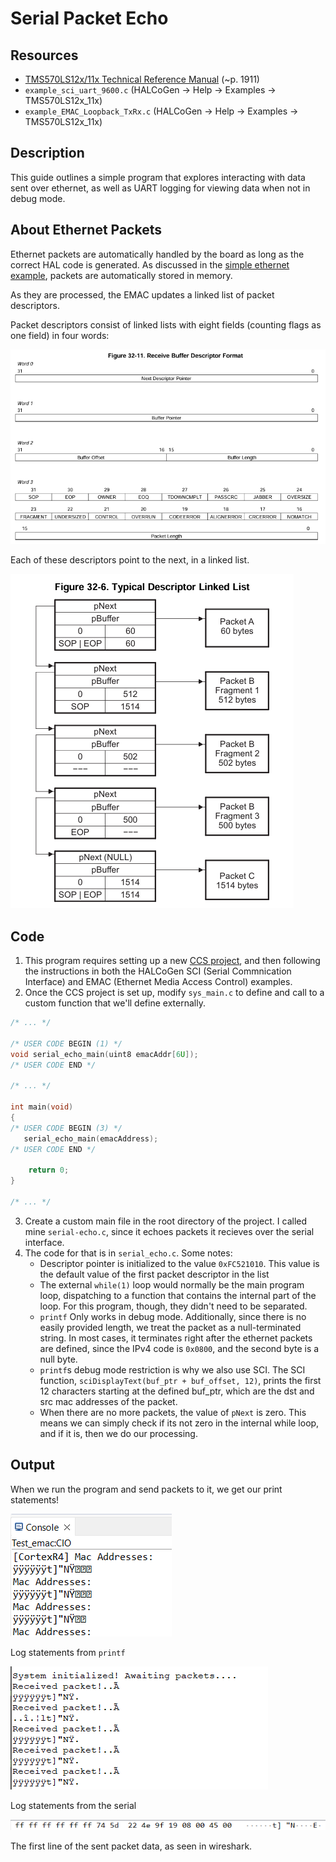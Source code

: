 # Serial Packet Echo

## Resources

- [TMS570LS12x/11x Technical Reference Manual](https://www.ti.com/lit/ug/spnu515c/spnu515c.pdf) (~p. 1911)
- `example_sci_uart_9600.c` (HALCoGen → Help → Examples → TMS570LS12x_11x)
- `example_EMAC_Loopback_TxRx.c` (HALCoGen → Help → Examples → TMS570LS12x_11x)

## Description

This guide outlines a simple program that explores interacting with data sent over ethernet, as well as UART logging for viewing data when not in debug mode.

## About Ethernet Packets

Ethernet packets are automatically handled by the board as long as the correct HAL code is generated. As discussed in the [simple ethernet example](../simple-ethernet/), packets are automatically stored in memory.

As they are processed, the EMAC updates a linked list of packet descriptors.

Packet descriptors consist of linked lists with eight fields (counting flags as one field) in four words:

![Receive Buffer Decsriptor Format](receive-buffer-descriptor-format.png)

Each of these descriptors point to the next, in a linked list.

![Typical Descriptor Linked List](typical-descriptor-linked-list.png)

## Code

1. This program requires setting up a new [CCS project](../halcogen-and-ccs/), and then following the instructions in both the HALCoGen SCI (Serial Commnication Interface) and EMAC (Ethernet Media Access Control) examples.
2. Once the CCS project is set up, modify `sys_main.c` to define and call to a custom function that we'll define externally.

```c
/* ... */

/* USER CODE BEGIN (1) */
void serial_echo_main(uint8 emacAddr[6U]);
/* USER CODE END */

/* ... */

int main(void)
{
/* USER CODE BEGIN (3) */
   serial_echo_main(emacAddress);
/* USER CODE END */

    return 0;
}

/* ... */
```

3. Create a custom main file in the root directory of the project. I called mine `serial-echo.c`, since it echoes packets it recieves over the serial interface.
4. The code for that is in `serial_echo.c`. Some notes:
   - Descriptor pointer is initialized to the value `0xFC521010`. This value is the default value of the first packet descriptor in the list
   - The external `while(1)` loop would normally be the main program loop, dispatching to a function that contains the internal part of the loop. For this program, though, they didn't need to be separated.
   - `printf` Only works in debug mode. Additionally, since there is no easily provided length, we treat the packet as a null-terminated string. In most cases, it terminates right after the ethernet packets are defined, since the IPv4 code is `0x0800`, and the second byte is a null byte.
   - `printf`s debug mode restriction is why we also use SCI. The SCI function, `sciDisplayText(buf_ptr + buf_offset, 12)`, prints the first 12 characters starting at the defined buf_ptr, which are the dst and src mac addresses of the packet.
   - When there are no more packets, the value of `pNext` is zero. This means we can simply check if its not zero in the internal while loop, and if it is, then we do our processing.

## Output

When we run the program and send packets to it, we get our print statements!

![Console Log](console-log.png)

Log statements from `printf`

![Serial Log](serial-log.png)

Log statements from the serial

![Wireshark Packet Data](wireshark.png)

The first line of the sent packet data, as seen in wireshark.
